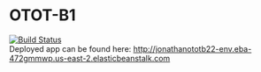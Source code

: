 # OTOT-B1
[![Build Status](https://app.travis-ci.com/Jonathan-Cao/OTOT-B1.svg?token=o1rcWEAnFxZkpEjcXFVY&branch=master)](https://app.travis-ci.com/Jonathan-Cao/OTOT-B1)<br />
Deployed app can be found here: http://jonathanototb22-env.eba-472gmmwp.us-east-2.elasticbeanstalk.com
